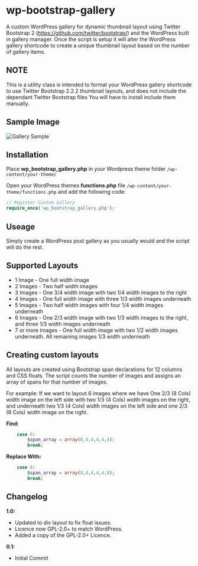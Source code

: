 wp-bootstrap-gallery
======================

A custom WordPress gallery for dynamic thumbnail layout using Twitter Bootstrap 2 (https://github.com/twitter/bootstrap/) and the WordPress built in gallery manager. Once the script is setup it will alter the WordPress gallery shortcode to create a unique 
thumbnail layout based on the number of gallery items.

NOTE
----
This is a utility class is intended to format your WordPress gallery shortcode to use Twitter Bootstrap 2.2.2 thumbnail layouts, and does not include the dependant Twitter Bootstrap files You will have to install include them manually. 

Sample Image
------------
![Gallery Sample](http://d3j5vwomefv46c.cloudfront.net/photos/large/705506382.jpg?1356134094)

Installation
------------
Place **wp_bootstrap_gallery.php** in your Wordpress theme folder `/wp-content/your-theme/`

Open your WordPress themes **functions.php** file  `/wp-content/your-theme/functions.php` and add the following code:

```php
// Register Custom Gallery
require_once('wp_bootstrap_gallery.php');
```

Useage
------------
Simply create a WordPress post gallery as you usually would and the script will do the rest.

Supported Layouts
------------
+ 1 Image - One full width image 
+ 2 Images - Two half width images 
+ 3 Images - One 3/4 width image with two 1/4 width images to the right
+ 4 Images - One full width image with three 1/3 width images underneath
+ 5 Images - Two half width images with four 1/4 width images underneath
+ 6 Images - One 2/3 width image with two 1/3 width images to the right, and three 1/3 width images underneath 
+ 7 or more images -  One full width image with two 1/2 width images underneath. All remaining images 1/3 width underneath


Creating custom layouts
------------

All layouts are created using Bootstrap span declarations for 12 columns and CSS floats. The script counts the number of images and assigns an array of spans for that number of images.

For example: If we want to layout 6 images where we have One 2/3 (8 Cols) width image on the left side with two 1/3 (4 Cols) width images on the right, and underneath two 1/3 (4 Cols) width images on the left side and one 2/3 (8 Cols) width image on the right. 

**Find:**
```php
	case 6:
	    $span_array = array(8,4,4,4,4,4);
		break;
```

**Replace With:**
```php
	case 6:
	    $span_array = array(8,4,4,4,4,8);
		break;
```

Changelog
------------
**1.0:**
+ Updated to div layout to fix float issues.
+ Licence now GPL-2.0+ to match WordPress.
+ Added a copy of the GPL-2.0+ Licence.

**0.1:**
+ Initial Commit